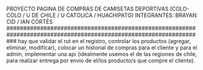 PROYECTO PAGINA DE COMPRAS DE CAMISETAS DEPORTIVAS (COLO-COLO / U DE CHILE / U CATOLICA / HUACHIPATO)
INTEGRANTES: BRAYAN CID / IAN CORTÉS
###################################################################################################################
hay que validar el rut en el registro, controlar los productos (agregar, eliminar, modificar), colocar un historial de compras para el cliente y para el admin, implementar una api (idealmente usemos el de las regiones de chile, para realizar entrega por envio de el/los producto/s que compre el cliente).